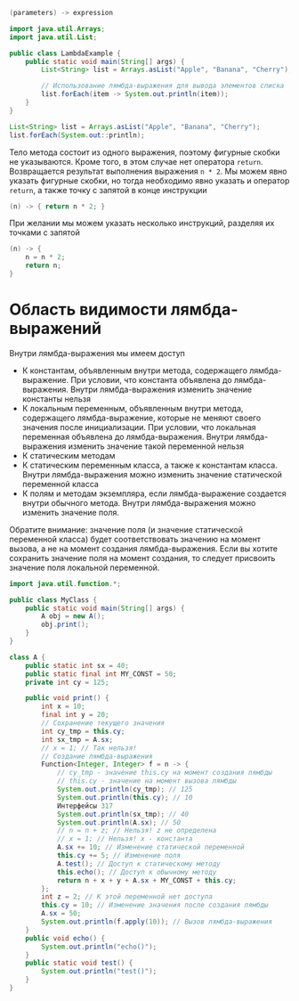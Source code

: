 ```java
(parameters) -> expression
```
```java
import java.util.Arrays;
import java.util.List;

public class LambdaExample {
    public static void main(String[] args) {
        List<String> list = Arrays.asList("Apple", "Banana", "Cherry");

        // Использование лямбда-выражения для вывода элементов списка
        list.forEach(item -> System.out.println(item));
    }
}
```
```java
List<String> list = Arrays.asList("Apple", "Banana", "Cherry");
list.forEach(System.out::println);
```

Тело метода состоит из одного выражения, поэтому фигурные скобки не указываются.
Кроме того, в этом случае нет оператора `return`.
Возвращается результат выполнения выражения `n * 2`.
Мы можем явно указать фигурные скобки, но тогда необходимо явно указать и оператор `return`,
а также точку с запятой в конце инструкции
```java
(n) -> { return n * 2; }
```
При желании мы можем указать несколько инструкций, разделяя их точками с запятой
```java
(n) -> {
    n = n * 2;
    return n;
}
```


# Область видимости лямбда-выражений
Внутри лямбда-выражения мы имеем доступ
- К константам, объявленным внутри метода, содержащего лямбда-выражение.
При условии, что константа объявлена до лямбда-выражения.
Внутри лямбда-выражения изменить значение константы нельзя
- К локальным переменным, объявленным внутри метода, содержащего лямбда-выражение, которые не меняют своего значения после инициализации.
При условии, что локальная переменная объявлена до лямбда-выражения.
Внутри лямбда-выражения изменить значение такой переменной нельзя
- К статическим методам
- К статическим переменным класса, а также к константам класса.
Внутри лямбда-выражения можно изменить значение статической переменной класса
- К полям и методам экземпляра, если лямбда-выражение создается внутри обычного метода.
Внутри лямбда-выражения можно изменить значение поля.

Обратите внимание: значение поля (и значение статической переменной класса) будет соответствовать значению на момент вызова,
а не на момент создания лямбда-выражения.
Если вы хотите сохранить значение поля на момент создания, то следует присвоить значение поля локальной переменной.


```java
import java.util.function.*;

public class MyClass {
    public static void main(String[] args) {
        A obj = new A();
        obj.print();
    }
}

class A {
    public static int sx = 40;
    public static final int MY_CONST = 50;
    private int cy = 125;

    public void print() {
        int x = 10;
        final int y = 20;
        // Сохранение текущего значения
        int cy_tmp = this.cy;
        int sx_tmp = A.sx;
        // x = 1; // Так нельзя!
        // Создание лямбда-выражения
        Function<Integer, Integer> f = n -> {
            // cy_tmp - значение this.cy на момент создания лямбды
            // this.cy - значение на момент вызова лямбды
            System.out.println(cy_tmp); // 125
            System.out.println(this.cy); // 10
            Интерфейсы 317
            System.out.println(sx_tmp); // 40
            System.out.println(A.sx); // 50
            // n = n + z; // Нельзя! z не определена
            // x = 1; // Нельзя! x - константа
            A.sx += 10; // Изменение статической переменной
            this.cy += 5; // Изменение поля
            A.test(); // Доступ к статическому методу
            this.echo(); // Доступ к обычному методу
            return n + x + y + A.sx + MY_CONST + this.cy;
        };
        int z = 2; // К этой переменной нет доступа
        this.cy = 10; // Изменение значения после создания лямбды
        A.sx = 50;
        System.out.println(f.apply(10)); // Вызов лямбда-выражения
    }
    public void echo() {
        System.out.println("echo()");
    }
    public static void test() {
        System.out.println("test()");
    }
}
```
